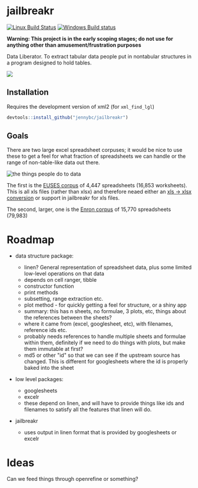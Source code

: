 # jailbreakr

[![Linux Build Status](https://travis-ci.org/jennybc/jailbreakr.svg?branch=master)](https://travis-ci.org/jennybc/jailbreakr)
[![Windows Build status](https://ci.appveyor.com/api/projects/status/github/jennybc/jailbreakr?svg=true)](https://ci.appveyor.com/project/jennybc/jailbreakr)

**Warning: This project is in the early scoping stages; do not use for anything other than amusement/frustration purposes**

Data Liberator.  To extract tabular data people put in nontabular structures in a program designed to hold tables.

![](http://i.giphy.com/SEp6Zq6ZkzUNW.gif)

## Installation

Requires the development version of xml2 (for `xml_find_lgl`)

```r
devtools::install_github("jennybc/jailbreakr")
```

## Goals

There are two large excel spreadsheet corpuses; it would be nice to use these to get a feel for what fraction of spreadsheets we can handle or the range of non-table-like data out there.

![the things people do to data](http://replygif.net/i/514.gif)

The first is the [EUSES corpus](http://openscience.us/repo/spreadsheet/euses.html) of 4,447 spreadsheets (16,853 worksheets).  This is all xls files (rather than xlsx) and therefore neaed either an [xls -> xlsx conversion](http://bit.ly/1P2rMGr) or support in jailbreakr for xls files.

The second, larger, one is the [Enron corpus](http://www.felienne.com/archives/3634) of 15,770 spreadsheets (79,983)

# Roadmap

* data structure package:
  - linen?  General representation of spreadsheet data, plus some limited low-level operations on that data
  - depends on cell ranger, tibble
  - constructor function
  - print methods
  - subsetting, range extraction etc.
  - plot method - for quickly getting a feel for structure, or a shiny app
  - summary: this has n sheets, no formulae, 3 plots, etc, things about the references between the sheets?
  - where it came from (excel, googlesheet, etc), with filenames, reference ids etc.
  - probably needs references to handle multiple sheets and formulae within them, definitely if we need to do things with plots, but make them immutable at first?
  - md5 or other "id" so that we can see if the upstream source has changed.  This is different for googlesheets where the id is properly baked into the sheet

* low level packages:
  - googlesheets
  - excelr
  - these depend on linen, and will have to provide things like ids and filenames to satisfy all the features that linen will do.

* jailbreakr
  - uses output in linen format that is provided by googlesheets or excelr

# Ideas

Can we feed things through openrefine or something?
